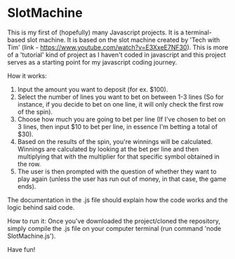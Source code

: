 # SlotMachine
This is my first of (hopefully) many Javascript projects. It is a terminal-based slot machine. It is based on the slot machine created by 'Tech with Tim' (link - https://www.youtube.com/watch?v=E3XxeE7NF30). This is more of a 'tutorial' kind of project as I haven't coded in javascript and this project serves as a starting point for my javascript coding journey.

How it works:
1) Input the amount you want to deposit (for ex. $100).
2) Select the number of lines you want to bet on between 1-3 lines (So for instance, if you decide to bet on one line, it will only check the first row of the spin).
3) Choose how much you are going to bet per line (If I've chosen to bet on 3 lines, then input $10 to bet per line, in essence I'm betting a total of $30).
4) Based on the results of the spin, you're winnings will be calculated. Winnings are calculated by looking at the bet per line and then multiplying that with the multiplier for that specific symbol obtained in the row. 
5) The user is then prompted with the question of whether they want to play again (unless the user has run out of money, in that case, the game ends).

The documentation in the .js file should explain how the code works and the logic behind said code.

How to run it:
Once you've downloaded the project/cloned the repository, simply compile the .js file on your computer terminal (run command 'node SlotMachine.js').

Have fun!
